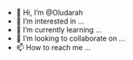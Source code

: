 - 👋 Hi, I’m @Oludarah
- 👀 I’m interested in ...
- 🌱 I’m currently learning ...
- 💞️ I’m looking to collaborate on ...
- 📫 How to reach me ...

<!---
Oludarah/Oludarah is a ✨ special ✨ repository because its `README.md` (this file) appears on your GitHub profile.
You can click the Preview link to take a look at your changes.
--->

